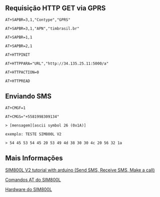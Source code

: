 ## Requisição HTTP GET via GPRS

```
AT+SAPBR=3,1,"Contype","GPRS"

AT+SAPBR=3,1,"APN","timbrasil.br"

AT+SAPBR=1,1

AT+SAPBR=2,1

AT+HTTPINIT

AT+HTTPPARA="URL","http://34.135.25.11:5000/a"

AT+HTTPACTION=0

AT+HTTPREAD
```

## Enviando SMS

```
AT+CMGF=1

AT+CMGS="+5581998309134"

> [mensagem][ascii symbol 26 (0x1A)]

exemplo: TESTE SIM800L V2

> 54 45 53 54 45 20 53 49 4d 38 30 30 4c 20 56 32 1a
```

## Mais Informações

[SIM800L V2 tutorial with arduino (Send SMS, Receive SMS, Make a call)
](https://www.youtube.com/watch?v=THCJWWsyh10)

[Comandos AT do SIM800L](SIM800_AT_Command_Manual_V1.09.pdf)

[Hardware do SIM800L](SIM800L_Hardware_Design_V1.00.pdf)
